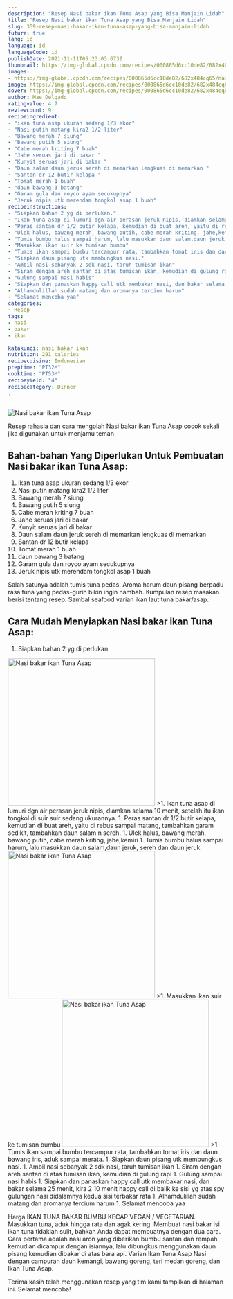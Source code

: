 ```yaml
---
description: "Resep Nasi bakar ikan Tuna Asap yang Bisa Manjain Lidah"
title: "Resep Nasi bakar ikan Tuna Asap yang Bisa Manjain Lidah"
slug: 359-resep-nasi-bakar-ikan-tuna-asap-yang-bisa-manjain-lidah
future: true
lang: id
language: id
languageCode: id
publishDate: 2021-11-11T05:23:03.673Z 
thumbnail: https://img-global.cpcdn.com/recipes/000865d6cc10de82/682x484cq65/nasi-bakar-ikan-tuna-asap-foto-resep-utama.png
images:
- https://img-global.cpcdn.com/recipes/000865d6cc10de82/682x484cq65/nasi-bakar-ikan-tuna-asap-foto-resep-utama.png
image: https://img-global.cpcdn.com/recipes/000865d6cc10de82/682x484cq65/nasi-bakar-ikan-tuna-asap-foto-resep-utama.png
cover: https://img-global.cpcdn.com/recipes/000865d6cc10de82/682x484cq65/nasi-bakar-ikan-tuna-asap-foto-resep-utama.png
author: Mae Delgado
ratingvalue: 4.7
reviewcount: 9
recipeingredient:
- "ikan tuna asap ukuran sedang 1/3 ekor"
- "Nasi putih matang kira2 1/2 liter"
- "Bawang merah 7 siung"
- "Bawang putih 5 siung"
- "Cabe merah kriting 7 buah"
- "Jahe seruas jari di bakar "
- "Kunyit seruas jari di bakar "
- "Daun salam daun jeruk sereh di memarkan lengkuas di memarkan "
- "Santan dr 12 butir kelapa "
- "Tomat merah 1 buah"
- "daun bawang 3 batang"
- "Garam gula dan royco ayam secukupnya"
- "Jeruk nipis utk merendam tongkol asap 1 buah"
recipeinstructions:
- "Siapkan bahan 2 yg di perlukan."
- "Ikan tuna asap di lumuri dgn air perasan jeruk nipis, diamkan selama 10 menit, setelah itu ikan tongkol di suir suir sedang ukurannya."
- "Peras santan dr 1/2 butir kelapa, kemudian di buat areh, yaitu di rebus sampai matang, tambahkan garam sedikit, tambahkan daun salam n sereh."
- "Ulek halus, bawang merah, bawang putih, cabe merah kriting, jahe,kemiri"
- "Tumis bumbu halus sampai harum, lalu masukkan daun salam,daun jeruk, sereh dan daun jeruk"
- "Masukkan ikan suir ke tumisan bumbu"
- "Tumis ikan sampai bumbu tercampur rata, tambahkan tomat iris dan daun bawang iris, aduk sampai merata."
- "Siapkan daun pisang utk membungkus nasi."
- "Ambil nasi sebanyak 2 sdk nasi, taruh tumisan ikan"
- "Siram dengan areh santan di atas tumisan ikan, kemudian di gulung rapi"
- "Gulung sampai nasi habis"
- "Siapkan dan panaskan happy call utk membakar nasi, dan bakar selama 25 menit, kira 2 10 menit happy call di balik ke sisi yg atas spy gulungan nasi didalamnya kedua sisi terbakar rata"
- "Alhamdulillah sudah matang dan aromanya tercium harum"
- "Selamat mencoba yaa"
categories:
- Resep
tags:
- nasi
- bakar
- ikan

katakunci: nasi bakar ikan 
nutrition: 291 calories
recipecuisine: Indonesian
preptime: "PT32M"
cooktime: "PT53M"
recipeyield: "4"
recipecategory: Dinner
. 
---
```



![Nasi bakar ikan Tuna Asap](https://img-global.cpcdn.com/recipes/000865d6cc10de82/682x484cq65/nasi-bakar-ikan-tuna-asap-foto-resep-utama.png)

Resep rahasia dan cara mengolah  Nasi bakar ikan Tuna Asap cocok sekali jika digunakan untuk menjamu teman

<!--inarticleads1-->

## Bahan-bahan Yang Diperlukan Untuk Pembuatan Nasi bakar ikan Tuna Asap:

1. ikan tuna asap ukuran sedang 1/3 ekor
1. Nasi putih matang kira2 1/2 liter
1. Bawang merah 7 siung
1. Bawang putih 5 siung
1. Cabe merah kriting 7 buah
1. Jahe seruas jari di bakar 
1. Kunyit seruas jari di bakar 
1. Daun salam daun jeruk sereh di memarkan lengkuas di memarkan 
1. Santan dr 12 butir kelapa 
1. Tomat merah 1 buah
1. daun bawang 3 batang
1. Garam gula dan royco ayam secukupnya
1. Jeruk nipis utk merendam tongkol asap 1 buah

Salah satunya adalah tumis tuna pedas. Aroma harum daun pisang berpadu rasa tuna yang pedas-gurih bikin ingin nambah. Kumpulan resep masakan berisi tentang resep. Sambal seafood varian ikan laut tuna bakar/asap. 

<!--inarticleads2-->

## Cara Mudah Menyiapkan Nasi bakar ikan Tuna Asap:

1. Siapkan bahan 2 yg di perlukan.
<img class="lazyload" data-src="https://img-global.cpcdn.com/steps/aa651ef20af5d33b/160x128cq70/nasi-bakar-ikan-tuna-asap-langkah-memasak-1-foto.png" alt="Nasi bakar ikan Tuna Asap" width="340" height="340">
>1. Ikan tuna asap di lumuri dgn air perasan jeruk nipis, diamkan selama 10 menit, setelah itu ikan tongkol di suir suir sedang ukurannya.
1. Peras santan dr 1/2 butir kelapa, kemudian di buat areh, yaitu di rebus sampai matang, tambahkan garam sedikit, tambahkan daun salam n sereh.
1. Ulek halus, bawang merah, bawang putih, cabe merah kriting, jahe,kemiri
1. Tumis bumbu halus sampai harum, lalu masukkan daun salam,daun jeruk, sereh dan daun jeruk
<img class="lazyload" data-src="https://img-global.cpcdn.com/steps/5470c1b2eb693f4e/160x128cq70/nasi-bakar-ikan-tuna-asap-langkah-memasak-5-foto.png" alt="Nasi bakar ikan Tuna Asap" width="340" height="340">
>1. Masukkan ikan suir ke tumisan bumbu
<img class="lazyload" data-src="https://img-global.cpcdn.com/steps/32a789090f279f54/160x128cq70/nasi-bakar-ikan-tuna-asap-langkah-memasak-6-foto.png" alt="Nasi bakar ikan Tuna Asap" width="340" height="340">
>1. Tumis ikan sampai bumbu tercampur rata, tambahkan tomat iris dan daun bawang iris, aduk sampai merata.
1. Siapkan daun pisang utk membungkus nasi.
1. Ambil nasi sebanyak 2 sdk nasi, taruh tumisan ikan
1. Siram dengan areh santan di atas tumisan ikan, kemudian di gulung rapi
1. Gulung sampai nasi habis
1. Siapkan dan panaskan happy call utk membakar nasi, dan bakar selama 25 menit, kira 2 10 menit happy call di balik ke sisi yg atas spy gulungan nasi didalamnya kedua sisi terbakar rata
1. Alhamdulillah sudah matang dan aromanya tercium harum
1. Selamat mencoba yaa


Harga IKAN TUNA BAKAR BUMBU KECAP VEGAN / VEGETARIAN. Masukkan tuna, aduk hingga rata dan agak kering. Membuat nasi bakar isi ikan tuna tidaklah sulit, bahkan Anda dapat membuatnya dengan dua cara. Cara pertama adalah nasi aron yang diberikan bumbu santan dan rempah kemudian dicampur dengan isiannya, lalu dibungkus menggunakan daun pisang kemudian dibakar di atas bara api. Varian Ikan Tuna Asap Nasi dengan campuran daun kemangi, bawang goreng, teri medan goreng, dan Ikan Tuna Asap. 

Terima kasih telah menggunakan resep yang tim kami tampilkan di halaman ini. Selamat mencoba!
